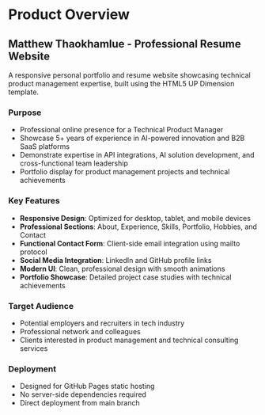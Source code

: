 # Product Overview

## Matthew Thaokhamlue - Professional Resume Website

A responsive personal portfolio and resume website showcasing technical product management expertise, built using the HTML5 UP Dimension template.

### Purpose
- Professional online presence for a Technical Product Manager
- Showcase 5+ years of experience in AI-powered innovation and B2B SaaS platforms
- Demonstrate expertise in API integrations, AI solution development, and cross-functional team leadership
- Portfolio display for product management projects and technical achievements

### Key Features
- **Responsive Design**: Optimized for desktop, tablet, and mobile devices
- **Professional Sections**: About, Experience, Skills, Portfolio, Hobbies, and Contact
- **Functional Contact Form**: Client-side email integration using mailto protocol
- **Social Media Integration**: LinkedIn and GitHub profile links
- **Modern UI**: Clean, professional design with smooth animations
- **Portfolio Showcase**: Detailed project case studies with technical achievements

### Target Audience
- Potential employers and recruiters in tech industry
- Professional network and colleagues
- Clients interested in product management and technical consulting services

### Deployment
- Designed for GitHub Pages static hosting
- No server-side dependencies required
- Direct deployment from main branch